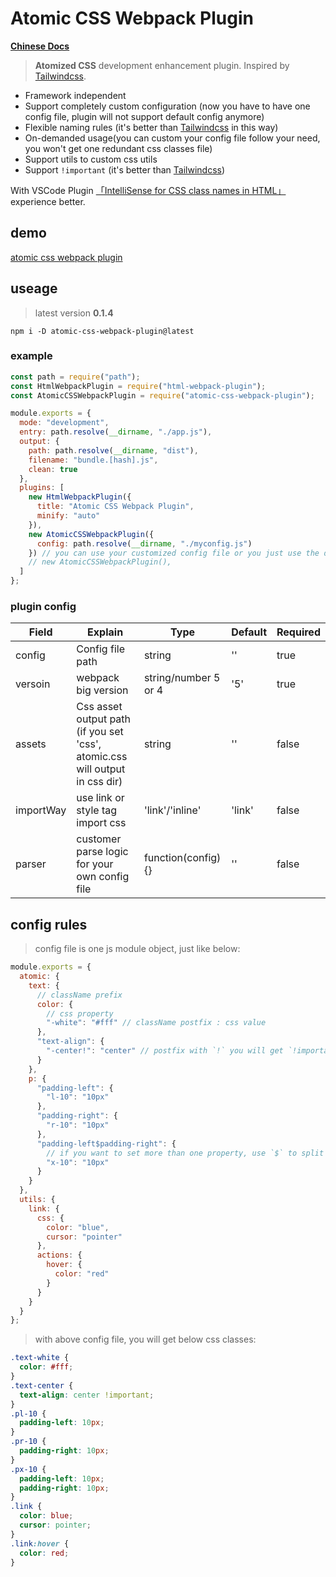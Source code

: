 # Atomic CSS Webpack Plugin

**[Chinese Docs](./README.zh.md)**

> **Atomized CSS** development enhancement plugin. Inspired by [Tailwindcss](https://www.tailwindcss.cn/).

- Framework independent
- Support completely custom configuration (now you have to have one config file, plugin will not support default config anymore)
- Flexible naming rules (it's better than [Tailwindcss](https://www.tailwindcss.cn/) in this way)
- On-demanded usage(you can custom your config file follow your need, you won't get one redundant css classes file)
- Support utils to custom css utils
- Support `!important` (it's better than [Tailwindcss](https://www.tailwindcss.cn/))

With VSCode Plugin [「IntelliSense for CSS class names in HTML」](https://marketplace.visualstudio.com/items?itemName=Zignd.html-css-class-completion)experience better.

## demo

[atomic css webpack plugin](https://atomic-css-webpack-plugin.vercel.app/)

## useage

> latest version **0.1.4**

`npm i -D atomic-css-webpack-plugin@latest`

### example

```javascript
const path = require("path");
const HtmlWebpackPlugin = require("html-webpack-plugin");
const AtomicCSSWebpackPlugin = require("atomic-css-webpack-plugin");

module.exports = {
  mode: "development",
  entry: path.resolve(__dirname, "./app.js"),
  output: {
    path: path.resolve(__dirname, "dist"),
    filename: "bundle.[hash].js",
    clean: true
  },
  plugins: [
    new HtmlWebpackPlugin({
      title: "Atomic CSS Webpack Plugin",
      minify: "auto"
    }),
    new AtomicCSSWebpackPlugin({
      config: path.resolve(__dirname, "./myconfig.js")
    }) // you can use your customized config file or you just use the default config
    // new AtomicCSSWebpackPlugin(),
  ]
};
```

### plugin config

| Field     | Explain                                                                     | Type               | Default | Required |
| --------- | --------------------------------------------------------------------------- | ------------------ | ------- | -------- |
| config    | Config file path                                                            | string             | ''      | true     |
| versoin   | webpack big version                                                         | string/number 5 or 4 | '5'     | true     |
| assets    | Css asset output path (if you set 'css', atomic.css will output in css dir) | string             | ''      | false    |
| importWay | use link or style tag import css                                            | 'link'/'inline'    | 'link'  | false    |
| parser    | customer parse logic for your own config file                               | function(config){} | ''      | false    |

## config rules

> config file is one js module object, just like below:

```javascript
module.exports = {
  atomic: {
    text: {
      // className prefix
      color: {
        // css property
        "-white": "#fff" // className postfix : css value
      },
      "text-align": {
        "-center!": "center" // postfix with `!` you will get `!important` class
      }
    },
    p: {
      "padding-left": {
        "l-10": "10px"
      },
      "padding-right": {
        "r-10": "10px"
      },
      "padding-left$padding-right": {
        // if you want to set more than one property, use `$` to split
        "x-10": "10px"
      }
    }
  },
  utils: {
    link: {
      css: {
        color: "blue",
        cursor: "pointer"
      },
      actions: {
        hover: {
          color: "red"
        }
      }
    }
  }
};
```

> with above config file, you will get below css classes:

```css
.text-white {
  color: #fff;
}
.text-center {
  text-align: center !important;
}
.pl-10 {
  padding-left: 10px;
}
.pr-10 {
  padding-right: 10px;
}
.px-10 {
  padding-left: 10px;
  padding-right: 10px;
}
.link {
  color: blue;
  cursor: pointer;
}
.link:hover {
  color: red;
}
```
